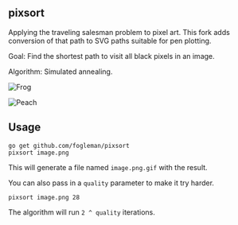 ## pixsort

Applying the traveling salesman problem to pixel art. This fork adds conversion of that path to SVG paths suitable for pen plotting.

Goal: Find the shortest path to visit all black pixels in an image.

Algorithm: Simulated annealing.

![Frog](http://i.imgur.com/2xiwTVE.gif)

![Peach](http://i.imgur.com/sCBhROn.gif)

## Usage

    go get github.com/fogleman/pixsort
    pixsort image.png

This will generate a file named `image.png.gif` with the result.

You can also pass in a `quality` parameter to make it try harder.

    pixsort image.png 28

The algorithm will run `2 ^ quality` iterations.
